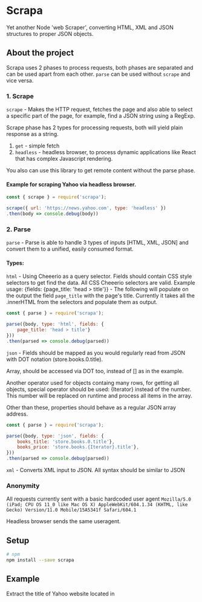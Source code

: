 # Scrapa
Yet another Node 'web Scraper', converting HTML, XML and JSON structures to proper JSON objects.

## About the project

Scrapa uses 2 phases to process requests, both phases are separated and can be used apart from each other.
`parse` can be used without `scrape` and vice versa.

### 1. Scrape

`scrape` - Makes the HTTP request, fetches the page and also able to select a specific part of the page, for example, find a JSON string using a RegExp.

Scrape phase has 2 types for processing requests, both will yield plain response as a string.
 1. `get` - simple fetch
 2. `headless` - headless browser, to process dynamic applications like React that has complex Javascript rendering.

You also can use this library to get remote content without the parse phase.

#### Example for scraping Yahoo via headless browser.

```js
const { scrape } = require('scrapa');

scrape({ url: 'https://news.yahoo.com', type: 'headless' })
.then(body => console.debug(body))
```

### 2. Parse

`parse` - Parse is able to handle 3 types of inputs [HTML, XML, JSON] and convert them to a unified, easily consumed format.

#### Types:

`html` - Using Cheeerio as a query selector. Fields should contain CSS style selectors to get find the data. All CSS Cheeerio selectors are valid. Example usage: {fields: {page_title: 'head > title'}} - The following will populate on the output the field `page_title` with the page's title.
Currently it takes all the .innerHTML from the selectors and populate them as output.

```js
const { parse } = require('scrapa');

parse({body, type: 'html', fields: {
    page_title: 'head > title'}
}))
.then(parsed => console.debug(parsed))
```

`json` - Fields should be mapped as you would regularly read from JSON with DOT notation (store.books.0.title). 

Array, should be accessed via DOT too, instead of [] as in the example.

Another operator used for objects containg many rows, for getting all objects, special operator should be used: {Iterator} instead of the number. This number will be replaced on runtime and process all items in the array.

Other than these, properties should behave as a regular JSON array address.

```js
const { parse } = require('scrapa');

parse({body, type: 'json', fields: {
    books_title: 'store.books.0.title'},
    books_price: 'store.books.{Iterator}.title'},
}))
.then(parsed => console.debug(parsed))
```

`xml` - Converts XML input to JSON. All syntax should be similar to JSON


### Anonymity

All requests currently sent with a basic hardcoded user agent `Mozilla/5.0 (iPad; CPU OS 11_0 like Mac OS X) AppleWebKit/604.1.34 (KHTML, like Gecko) Version/11.0 Mobile/15A5341f Safari/604.1`

Headless browser sends the same useragent.


## Setup

```sh
# npm
npm install --save scrapa
```


## Example

Extract the title of Yahoo website located in <head><title>Yahoo News<title/></head>

```js
const { scrape, parse } = require('scrapa');

// Promise
scrape({url: 'https://news.yahoo.com'})
.then(body => parse({body, fields: {
    title_now_is: 'head > title'}
}))
.then(parsed => console.info(parsed))
```

```js
{
  total: 1,
  fields: [
    { title_now_is: 'Yahoo News - Latest News & Headlines' }
  ]
}
```

Extract top 3 items from Yahoo News

```js
const { scrape, parse } = require('scrapa');

// Promise
scrape({url: 'https://news.yahoo.com'})
.then(body => parse({body, fields: {
    article_title: '.js-stream-content ul li h3'}
}))
.then(parsed => console.info(parsed))
```

```js
{
  total: 3,
  fields: [
    { article_title: 'COVID-affected tenants face eviction despite CDC ban' },
    { article_title: 'Cayman Islands jails U.S. student in COVID case' },
    { article_title: "Fla. scientist vows to speak COVID-19 'truth to power'" }
  ]
}
```


Extracting links from Yahoo, finding the JSON part (root.App.main), and using it instead of HTML parsing.
```js
const { scrape, parse } = require('scrapa');

scrape({ url: 'https://news.yahoo.com' })
    .then(body => parse({ 
        body,
        type: 'json',
        fields: { href: 'context.dispatcher.stores.PageStore.pageData.links.{Iterator}.href'},
        options: {
            regExp: new RegExp('root\.App\.main = (.*?);\n.*\}\\(this\\)\\);', 'gm'), 
        },
})).then(parsed => console.log(parsed));
```
```js
{
  total: 23,
  fields: [
    { href: '//s.yimg.com' },
    { href: '//mbp.yimg.com' },
    { href: '//geo.query.yahoo.com' },
    { href: '//consent.cmp.oath.com' },
    { href: '//csc.beap.bc.yahoo.com' },
    { href: '//beap.gemini.yahoo.com' },
    { href: '//yep.video.yahoo.com' },
    { href: '//video-api.yql.yahoo.com' },
    { href: '//yrtas.btrll.com' },
    { href: '//shim.btrll.com' },
    { href: '//s.yimg.com' },
    { href: '//mbp.yimg.com' },
    { href: '//geo.query.yahoo.com' },
    { href: '//consent.cmp.oath.com' },
    { href: '//csc.beap.bc.yahoo.com' },
    { href: '//beap.gemini.yahoo.com' },
    { href: '//yep.video.yahoo.com' },
    { href: '//video-api.yql.yahoo.com' },
    { href: '//yrtas.btrll.com' },
    { href: '//shim.btrll.com' },
    { href: 'https://s.yimg.com/cv/apiv2/default/icons/favicon_y19_32x32_custom.svg' },
    { href: 'https://s.yimg.com/cv/apiv2/default/fp/20180826/icons/favicon_y19_32x32.ico' },
    { href: 'https://news.yahoo.com/' }
  ]
}
```

## Documentation and Usage


## TODO
- Debug output
- Status code responses
- Add referrer, parse automatically from the request URL
- Randomize useragent.
- Move RegExp to scrape from parse.